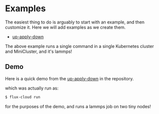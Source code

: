 # Examples

The easiest thing to do is arguably to start with an example,
and then customize it. Here we will add examples as we create them.

- [up-apply-down](https://github.com/converged-computing/flux-cloud/tree/main/examples/up-apply-down)

The above example runs a single command in a single Kubernetes cluster and MiniCluster,
and it's lammps!


## Demo

Here is a quick demo from the [up-apply-down](https://github.com/converged-computing/flux-cloud/tree/main/examples/up-apply-down) in the repository.

<script id="asciicast-548824" src="https://asciinema.org/a/548824.js" data-speed="2" async></script>

which was actually run as:

```bash
$ flux-cloud run
```
for the purposes of the demo, and runs a lammps job on two tiny nodes!
